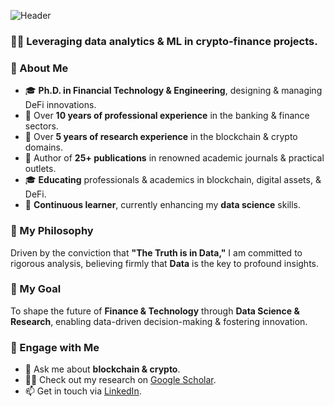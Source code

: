 ![Header](./github-header-image.copy.png)

<h3> 👨‍💻 Leveraging data analytics & ML in crypto-finance projects.</h3>

### 🚀 About Me
- 🎓 **Ph.D. in Financial Technology & Engineering**, designing & managing DeFi innovations.
- 🏦 Over **10 years of professional experience** in the banking & finance sectors.
- 🔗 Over **5 years of research experience** in the blockchain & crypto domains.
- 📝 Author of **25+ publications** in renowned academic journals & practical outlets.
- 🎓 **Educating** professionals & academics in blockchain, digital assets, & DeFi.
- 🧠 **Continuous learner**, currently enhancing my **data science** skills.

### 🌟 My Philosophy <br>
Driven by the conviction that **"The Truth is in Data,"** I am committed to rigorous analysis, believing firmly that **Data** is the key to profound insights.

### 🎯 My Goal <br>
To shape the future of **Finance & Technology** through **Data Science & Research**, enabling data-driven decision-making & fostering innovation.

### 💬 Engage with Me
- 💬 Ask me about **blockchain & crypto**.
- 👨‍🔬 Check out my research on [Google Scholar](https://scholar.google.com).
- 📫 Get in touch via [LinkedIn](https://www.linkedin.com).

<!--
### Hi there 👋

**bennyocean/bennyocean** is a ✨ _special_ ✨ repository because its `README.md` (this file) appears on your GitHub profile.

Here are some ideas to get you started:

- 🔭 I’m currently working on ...
- 🌱 I’m currently learning ...
- 👯 I’m looking to collaborate on ...
- 🤔 I’m looking for help with ...
- 💬 Ask me about ...
- 📫 How to reach me: ...
- 😄 Pronouns: ...
- ⚡ Fun fact: ...
-->
